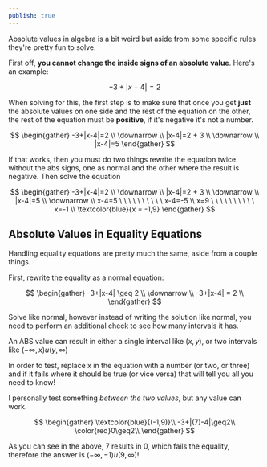 ```yaml
---
publish: true
---
```


Absolute values in algebra is a bit weird but aside from some specific rules they're pretty fun to solve.

First off, **you cannot change the inside signs of an absolute value**. Here's an example:

$$
-3+|x-4|=2
$$

When solving for this, the first step is to make sure that once you get **just** the absolute values on one side and the rest of the equation on the other, the rest of the equation must be **positive**, if it's negative it's not a number.

$$
\begin{gather}
-3+|x-4|=2  \\
\downarrow \\
|x-4|=2 + 3 \\
\downarrow \\
|x-4|=5
\end{gather}
$$

If that works, then you must do two things rewrite the equation twice without the abs signs, one as normal and the other where the result is negative. Then solve the equation

$$
\begin{gather}
-3+|x-4|=2  \\
\downarrow \\
|x-4|=2 + 3 \\
\downarrow \\
|x-4|=5 \\
\downarrow \\
x-4=5 \ \ \ \ \ \ \ \ \ \ x-4=-5
\\
x=9 \ \ \ \ \ \ \ \ \ \ x=-1 \\
\textcolor{blue}{x = -1,9}
\end{gather}
$$

## Absolute Values in Equality Equations

Handling equality equations are pretty much the same, aside from a couple things.

First, rewrite the equality as a normal equation:

$$
\begin{gather}
-3+|x-4| \geq 2  \\
\downarrow \\
-3+|x-4| = 2 \\
\end{gather}
$$

Solve like normal, however instead of writing the solution like normal, you need to perform an additional check to see how many intervals it has.

An ABS value can result in either a single interval like $(x,y)$, or two intervals like $(-\infty,x)u(y,\infty)$

In order to test, replace x in the equation with a number (or two, or three) and if it fails where it should be true (or vice versa) that will tell you all you need to know!

I personally test something _between the two values_, but any value can work.

$$
\begin{gather}
\textcolor{blue}{(-1,9)}\\
-3+|(7)-4|\geq2\\
\color{red}0\geq2\\
\end{gather}
$$

As you can see in the above, 7 results in 0, which fails the equality, therefore the answer is $(-\infty,-1)u(9,\infty)$!
